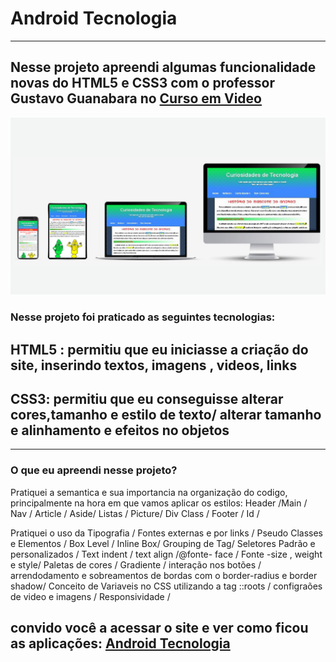 <h1>Android Tecnologia</h1>
<hr>
<h2>Nesse projeto apreendi algumas funcionalidade novas do HTML5 e CSS3 com o professor Gustavo Guanabara no <a href="https://www.youtube.com/@CursoemVideo">Curso em Video</a> </h2>
<img src="https://github.com/Adriana39/Android_Tecnologia/blob/main/assets/divulga%C3%A7%C3%A3o.png?raw=true"/>
<h3>Nesse projeto foi praticado as seguintes tecnologias:</h3>
<h2>HTML5 : permitiu que eu iniciasse a criação do site, inserindo textos, imagens , videos, links </h2>
<h2>CSS3: permitiu que eu conseguisse alterar cores,tamanho e estilo de texto/ alterar tamanho e alinhamento e efeitos no objetos</h2>

<hr>
<h3>O que eu apreendi nesse projeto?</h3>
<p>Pratiquei a semantica e sua importancia na organização do codigo, principalmente na hora em que vamos aplicar os estilos: Header /Main / Nav / Article / Aside/ Listas / Picture/
  Div Class / Footer / Id / </p>
<p> Pratiquei o uso da Tipografia / Fontes externas e por links / Pseudo Classes e Elementos / Box Level / Inline Box/ Grouping de Tag/ Seletores Padrão e personalizados /
Text indent / text align /@fonte- face / Fonte -size , weight e style/ Paletas de cores / Gradiente / interação nos botões / arrendodamento e sobreamentos de bordas com o border-radius e border shadow/
  Conceito de Variaveis no CSS utilizando a tag ::roots / configraões de video e imagens / Responsividade /</p>
<h2>convido você a acessar o site e ver como ficou as aplicações: <a href="https://androidtecnologia.netlify.app/" target="_blank">Android Tecnologia</a> </h2>
